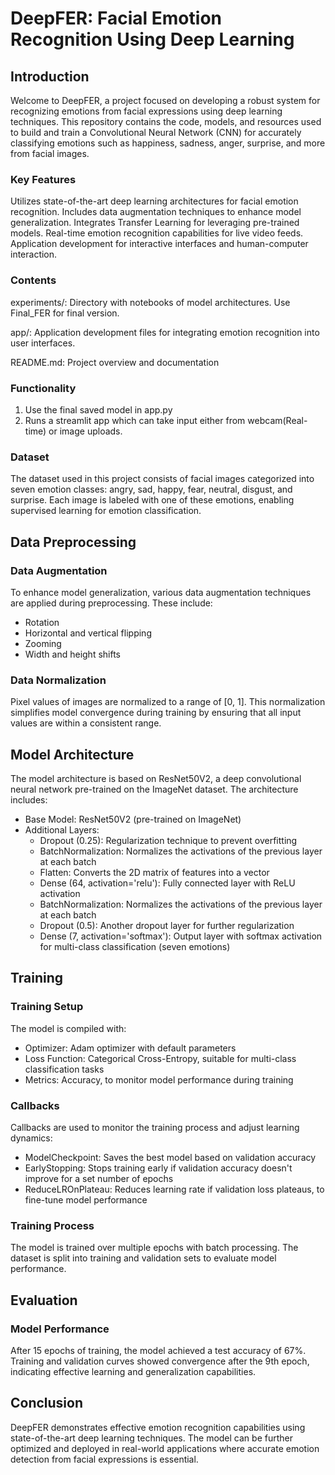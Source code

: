 # DeepFER: Facial Emotion Recognition Using Deep Learning
## Introduction
Welcome to DeepFER, a project focused on developing a robust system for recognizing emotions from facial expressions using deep learning techniques. This repository contains the code, models, and resources used to build and train a Convolutional Neural Network (CNN) for accurately classifying emotions such as happiness, sadness, anger, surprise, and more from facial images.

### Key Features
Utilizes state-of-the-art deep learning architectures for facial emotion recognition.
Includes data augmentation techniques to enhance model generalization.
Integrates Transfer Learning for leveraging pre-trained models.
Real-time emotion recognition capabilities for live video feeds.
Application development for interactive interfaces and human-computer interaction.

### Contents

experiments/: Directory with notebooks of model architectures. Use Final_FER for final version.

app/: Application development files for integrating emotion recognition into user interfaces.

README.md: Project overview and documentation

### Functionality
1. Use the final saved model in app.py
2. Runs a streamlit app which can take input either from webcam(Real-time) or image uploads.

### Dataset
The dataset used in this project consists of facial images categorized into seven emotion classes: angry, sad, happy, fear, neutral, disgust, and surprise. Each image is labeled with one of these emotions, enabling supervised learning for emotion classification.

## Data Preprocessing
### Data Augmentation
To enhance model generalization, various data augmentation techniques are applied during preprocessing. These include:
- Rotation
- Horizontal and vertical flipping
- Zooming
- Width and height shifts

### Data Normalization
Pixel values of images are normalized to a range of [0, 1]. This normalization simplifies model convergence during training by ensuring that all input values are within a consistent range.

## Model Architecture
The model architecture is based on ResNet50V2, a deep convolutional neural network pre-trained on the ImageNet dataset. The architecture includes:
- Base Model: ResNet50V2 (pre-trained on ImageNet)
- Additional Layers:
  - Dropout (0.25): Regularization technique to prevent overfitting
  - BatchNormalization: Normalizes the activations of the previous layer at each batch
  - Flatten: Converts the 2D matrix of features into a vector
  - Dense (64, activation='relu'): Fully connected layer with ReLU activation
  - BatchNormalization: Normalizes the activations of the previous layer at each batch
  - Dropout (0.5): Another dropout layer for further regularization
  - Dense (7, activation='softmax'): Output layer with softmax activation for multi-class classification (seven emotions)

## Training
### Training Setup
The model is compiled with:
- Optimizer: Adam optimizer with default parameters
- Loss Function: Categorical Cross-Entropy, suitable for multi-class classification tasks
- Metrics: Accuracy, to monitor model performance during training

### Callbacks
Callbacks are used to monitor the training process and adjust learning dynamics:
- ModelCheckpoint: Saves the best model based on validation accuracy
- EarlyStopping: Stops training early if validation accuracy doesn't improve for a set number of epochs
- ReduceLROnPlateau: Reduces learning rate if validation loss plateaus, to fine-tune model performance

### Training Process
The model is trained over multiple epochs with batch processing. The dataset is split into training and validation sets to evaluate model performance.

## Evaluation
### Model Performance
After 15 epochs of training, the model achieved a test accuracy of 67%. Training and validation curves showed convergence after the 9th epoch, indicating effective learning and generalization capabilities.

## Conclusion
DeepFER demonstrates effective emotion recognition capabilities using state-of-the-art deep learning techniques. The model can be further optimized and deployed in real-world applications where accurate emotion detection from facial expressions is essential.

